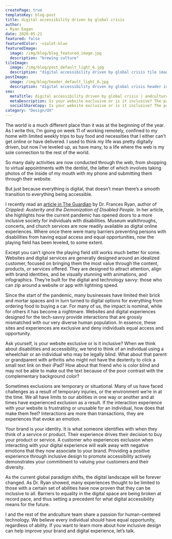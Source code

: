 ```yaml
---
createPage: true
templateKey: blog-post
title: digital accessibility driven by global crisis
author:
- Ryan Eagan
date: 2020-05-21
featured: false
featuredColor: -violet-blue
featuredImage:
  image: /img/blog/blog_featured_image.jpg
  description: "brewing culture"
tileImage:
  image: /img/blog/post_default_light_6.jpg
  description: "digital accessibility driven by global crisis tile image"
postImage:
  image: /img/blog/header_default_light_6.jpg
  description: "digital accessibility driven by global crisis header image"
seo:
  metaTitle: digital accessibility driven by global crisis | andculture
  metaDescription: Is your website exclusive or is it inclusive? The paradigm for what is acceptable for brands is shifting in the wake of an unprecedented global crisis.
  socialShareCopy: Is your website exclusive or is it inclusive? The paradigm for what is acceptable for brands is shifting in the wake of an unprecedented global crisis.
category: "Design/UX"
---
```

The world is a much different place than it was at the beginning of the year. As I write this, I’m going on week 11 of working remotely, confined to my home with limited weekly trips to buy food and necessities that I either can’t get online or have delivered. I used to think my life was pretty digitally driven, but now I’ve leveled up, as have many, to a life where the web is my sole connection to the rest of the world.

So many daily activities are now conducted through the web, from shopping to virtual appointments with the dentist, the latter of which involves taking photos of the inside of my mouth with my phone and submitting them through their website.

But just because everything is digital, that doesn’t mean there’s a smooth transition to everything being accessible.

I recently read an [article in The Guardian](https://www.theguardian.com/world/2020/apr/20/covid-lockdown-opening-up-world-for-people-with-disabilities?CMP=Share_iOSApp_Other) by Dr. Frances Ryan, author of *Crippled: Austerity and the Demonization of Disabled People*. In her article, she highlights how the current pandemic has opened doors to a more inclusive society for individuals with disabilities. Museum walkthroughs, concerts, and church services are now readily available as digital online experiences. Where once there were many barriers preventing persons with disabilities from having equal access and equal opportunities, now the playing field has been leveled, to some extent.

Except you can’t ignore the playing field still works much better for some. Websites and digital services are generally designed around an idealized customer, focused on bringing them the most value through the content, products, or services offered. They are designed to attract attention, align with brand identities, and be visually stunning with animations, and infographics. They’re built for the digital and technology savvy: those who can zip around a website or app with lightning speed.

Since the start of the pandemic, many businesses have limited their brick and mortar spaces and in turn turned to digital options for everything from ordering food to buying a car. For many of us, the impact is nominal, while for others it has become a nightmare. Websites and digital experiences designed for the tech-savvy provide interactions that are grossly mismatched with our very diverse human population. In essence, these sites and experiences are exclusive and deny individuals equal access and opportunity.

Ask yourself, is your website exclusive or is it inclusive? When we think about disabilities and accessibility, we tend to think of an individual using a wheelchair or an individual who may be legally blind. What about that parent or grandparent with arthritis who might not have the dexterity to click a small text link on their iPad? How about that friend who is color blind and may not be able to make out the text because of the poor contrast with the complementary background color?

Sometimes exclusions are temporary or situational. Many of us have faced challenges as a result of temporary injuries, or the environment we’re in at the time. We all have limits to our abilities in one way or another and at times have experienced exclusion as a result. If the interaction experience with your website is frustrating or unusable for an individual, how does that make them feel? Interactions are more than transactions, they are experiences that evoke an emotion.

Your brand is your identity. It is what someone identifies with when they think of a service or product. Their experience drives their decision to buy your product or service. A customer who experiences exclusion when interacting with your digital experience will walk away with negative emotions that they now associate to your brand. Providing a positive experience through inclusive design to promote accessibility actively demonstrates your commitment to valuing your customers and their diversity.

As the current global paradigm shifts, the digital landscape will be forever changed. As Dr. Ryan showed, many experiences thought to be limited to those with a certain set of abilities have now proven that they can be inclusive to all. Barriers to equality in the digital space are being broken at record pace, and thus setting a precedent for what digital accessibility means for the future.

I and the rest of the andculture team share a passion for human-centered technology. We believe every individual should have equal opportunity, regardless of ability. If you want to learn more about how inclusive design can help improve your brand and digital experience, let’s talk.